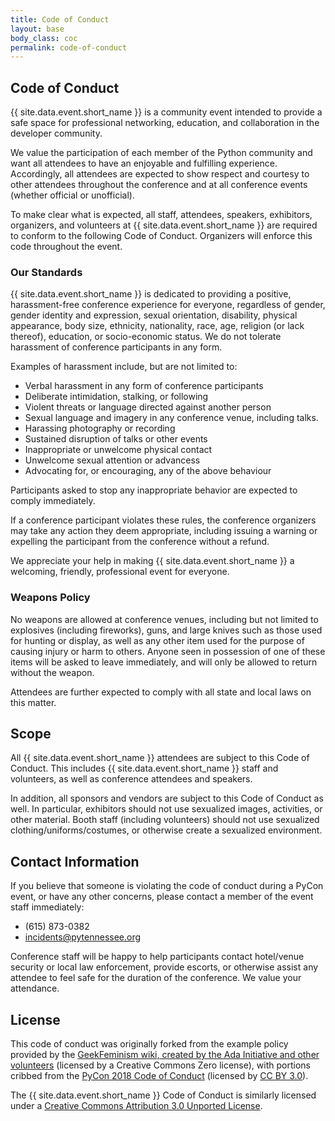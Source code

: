 ```yaml
---
title: Code of Conduct
layout: base
body_class: coc
permalink: code-of-conduct
---
```


## Code of Conduct

{{ site.data.event.short_name }} is a community event intended to provide a safe space for professional networking, education, and collaboration in the developer community.

We value the participation of each member of the Python community and want all attendees to have an enjoyable and fulfilling experience. Accordingly, all attendees are expected to show respect and courtesy to other attendees throughout the conference and at all conference events (whether official or unofficial).

To make clear what is expected, all staff, attendees, speakers, exhibitors, organizers, and volunteers at {{ site.data.event.short_name }} are required to conform to the following Code of Conduct. Organizers will enforce this code throughout the event.


### Our Standards

{{ site.data.event.short_name }} is dedicated to providing a positive, harassment-free conference experience for everyone, regardless of gender, gender identity and expression, sexual orientation, disability, physical appearance, body size, ethnicity, nationality, race, age, religion (or lack thereof), education, or socio-economic status.
We do not tolerate harassment of conference participants in any form.

Examples of harassment include, but are not limited to:

* Verbal harassment in any form of conference participants 
* Deliberate intimidation, stalking, or following
* Violent threats or language directed against another person
* Sexual language and imagery in any conference venue, including talks.
* Harassing photography or recording
* Sustained disruption of talks or other events
* Inappropriate or unwelcome physical contact
* Unwelcome sexual attention or advancess
* Advocating for, or encouraging, any of the above behaviour

Participants asked to stop any inappropriate behavior are expected to comply immediately.

If a conference participant violates these rules, the conference organizers may take any action they deem appropriate, including issuing a warning or expelling the participant from the conference without a refund.

We appreciate your help in making {{ site.data.event.short_name }} a welcoming, friendly, professional event for everyone.


### Weapons Policy
    
No weapons are allowed at conference venues, including but not limited to explosives (including fireworks), guns, and large knives such as those used for hunting or display, as well as any other item used for the purpose of causing injury or harm to others. Anyone seen in possession of one of these items will be asked to leave immediately, and will only be allowed to return without the weapon.

Attendees are further expected to comply with all state and local laws on this matter.


## Scope

All {{ site.data.event.short_name }} attendees are subject to this Code of Conduct. This includes {{ site.data.event.short_name }} staff and volunteers, as well as conference attendees and speakers.

In addition, all sponsors and vendors are subject to this Code of Conduct as well. In particular, exhibitors should not use sexualized images, activities, or other material. Booth staff (including volunteers) should not use sexualized clothing/uniforms/costumes, or otherwise create a sexualized environment.


## Contact Information

If you believe that someone is violating the code of conduct during a PyCon event, or have any other concerns, please contact a member of the event staff immediately:

* (615) 873-0382
* incidents@pytennessee.org

Conference staff will be happy to help participants contact hotel/venue security or local law enforcement, provide escorts, or otherwise assist any attendee to feel safe for the duration of the conference. We value your attendance.


## License

This code of conduct was originally forked from the example policy provided by the [GeekFeminism wiki, created by the Ada Initiative and other volunteers](http://geekfeminism.wikia.com/wiki/Conference_anti-harassment/Policy) (licensed by a Creative Commons Zero license),
with portions cribbed from the [PyCon 2018 Code of Conduct](https://github.com/python/pycon-code-of-conduct/tree/2f4d980c8df6f1473d814c0af66f0243b842059f) (licensed by [CC BY 3.0](https://creativecommons.org/licenses/by/3.0/)).

The {{ site.data.event.short_name }} Code of Conduct is similarly licensed under a [Creative Commons Attribution 3.0 Unported License](https://creativecommons.org/licenses/by/3.0/).
